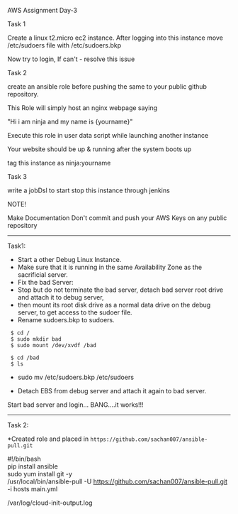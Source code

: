  AWS Assignment Day-3


Task 1

Create a linux t2.micro ec2 instance. After logging into this instance move /etc/sudoers file with /etc/sudoers.bkp


Now try to login, If can't - resolve this issue


Task 2

create an ansible role before pushing the same to your public github repository.


This Role will simply host an nginx webpage saying


"Hi i am ninja and my name is {yourname}"


Execute this role in user data script while launching another instance


Your website should be up & running after the system boots up


tag this instance as ninja:yourname


Task 3

write a jobDsl to start stop this instance through jenkins


NOTE!

Make Documentation
Don't commit and push your AWS Keys on any public repository    

----------------------------------------------------------------------  

Task1:  
* Start a other Debug Linux Instance.  
* Make sure that it is running in the same Availability Zone as the sacrificial server.  
* Fix the bad Server:  
* Stop but do not terminate the bad server, detach bad server root drive and attach it to debug server,  
* then mount its root disk drive as a normal data drive on the debug server, to get access to the sudoer file.   
* Rename sudoers.bkp to sudoers. 
 

```
 $ cd /
 $ sudo mkdir bad
 $ sudo mount /dev/xvdf /bad 
```
```
 $ cd /bad
 $ ls 
```
* sudo mv /etc/sudoers.bkp /etc/sudoers  

* Detach EBS from debug server and attach it again to bad server.  

Start bad server and login... BANG....it works!!!  

-------------------------------------------------------------------------  

Task 2:  

*Created role and placed in `https://github.com/sachan007/ansible-pull.git `   

#!/bin/bash  
pip install ansible  
sudo yum install git -y  
/usr/local/bin/ansible-pull -U https://github.com/sachan007/ansible-pull.git -i hosts main.yml  

/var/log/cloud-init-output.log  